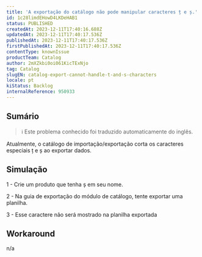 ```yaml
---
title: 'A exportação do catálogo não pode manipular caracteres ț e ș.'
id: 1c28limdEHowD4LKDeHAB1
status: PUBLISHED
createdAt: 2023-12-11T17:40:16.688Z
updatedAt: 2023-12-11T17:40:17.536Z
publishedAt: 2023-12-11T17:40:17.536Z
firstPublishedAt: 2023-12-11T17:40:17.536Z
contentType: knownIssue
productTeam: Catalog
author: 2mXZkbi0oi061KicTExNjo
tag: Catalog
slugEN: catalog-export-cannot-handle-t-and-s-characters
locale: pt
kiStatus: Backlog
internalReference: 950933
---
```


## Sumário

>ℹ️ Este problema conhecido foi traduzido automaticamente do inglês.


Atualmente, o catálogo de importação/exportação corta os caracteres especiais ț e ș ao exportar dados.

## Simulação


1 - Crie um produto que tenha ș em seu nome.

2 - Na guia de exportação do módulo de catálogo, tente exportar uma planilha.

3 - Esse caractere não será mostrado na planilha exportada

## Workaround


n/a





